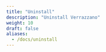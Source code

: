 ```yaml
---
title: "Uninstall"
description: "Uninstall Verrazzano"
weight: 10
draft: false
aliases:
  - /docs/uninstall
---
```

